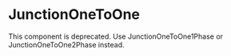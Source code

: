 # JunctionOneToOne

This component is deprecated. Use JunctionOneToOne1Phase or JunctionOneToOne2Phase instead.

